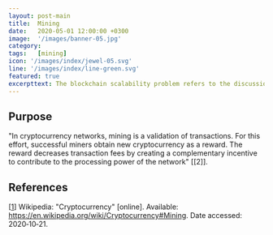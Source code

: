 ```yaml
---
layout: post-main
title:  Mining
date:   2020-05-01 12:00:00 +0300
image:  '/images/banner-05.jpg'
category:
tags:   [mining]
icon: '/images/index/jewel-05.svg'
line: '/images/index/line-green.svg'
featured: true
excerpttext: The blockchain scalability problem refers to the discussion concerning the limits on the transaction throughput.
---
```


## Purpose

"In cryptocurrency networks, mining is a validation of transactions. For this effort, successful miners obtain new cryptocurrency as a reward. The reward decreases transaction fees by creating a complementary incentive to contribute to the processing power of the network" [[2]].

## References

[[1]] Wikipedia: "Cryptocurrency" [online]. Available: <https://en.wikipedia.org/wiki/Cryptocurrency#Mining>. Date accessed:
2020&#8209;10&#8209;21.

[1]: https://en.wikipedia.org/wiki/Cryptocurrency#Mining
"Cryptocurrency"
